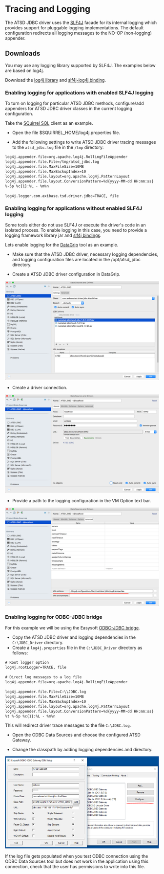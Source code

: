 # Tracing and Logging

The ATSD JDBC driver uses the [SLF4J](https://www.slf4j.org/) facade for its internal logging which provides support for pluggable logging implementations. The default configuration redirects all logging messages to the NO-OP (non-logging) appender.

## Downloads

You may use any logging library supported by SLF4J. The examples below are based on log4j. 

Download the [log4j library](http://central.maven.org/maven2/log4j/log4j/1.2.17/log4j-1.2.17.jar) and [slf4j-log4j binding](http://central.maven.org/maven2/org/slf4j/slf4j-log4j12/1.7.25/slf4j-log4j12-1.7.25.jar).

### Enabling logging for applications with enabled SLF4J logging

To turn on logging for particular ATSD JDBC methods, configure/add appenders for ATSD JDBC driver classes in the current logging configuration.

Take the [SQuirrel SQL](http://www.squirrelsql.org/) client as an example. 

* Open the file $SQUIRREL_HOME/log4j.properties file.

* Add the following settings to write ATSD JDBC driver tracing messages to the `atsd_jdbc.log` file in the `/tmp` directory:

```
log4j.appender.file=org.apache.log4j.RollingFileAppender
log4j.appender.file.File=/tmp/atsd_jdbc.log
log4j.appender.file.MaxFileSize=10MB
log4j.appender.file.MaxBackupIndex=10
log4j.appender.file.layout=org.apache.log4j.PatternLayout
log4j.appender.file.layout.ConversionPattern=%d{yyyy-MM-dd HH:mm:ss} %-5p %c{1}:%L - %m%n

log4j.logger.com.axibase.tsd.driver.jdbc=TRACE, file
```

### Enabling logging for applications without enabled SLF4J logging

Some tools either do not use SLF4J or execute the driver's code in an isolated process. To enable logging in this case, you need to provide a logging framework library jar and [slf4j bindings](https://www.slf4j.org/manual.html#swapping).

Lets enable logging for the [DataGrip](https://www.jetbrains.com/datagrip/) tool as an example.

* Make sure that the ATSD JDBC driver, necessary logging dependencies, and logging configuration files are located in the /opt/atsd_jdbc directory.

* Create a ATSD JDBC driver configuration in DataGrip.

![](images/datagrip-driver-settings.png)

* Create a driver connection.

![](images/datagrip-connection.png)

* Provide a path to the logging configuration in the VM Option text bar.

![](images/datagrip-logging-config-vmoption.png)


### Enabling logging for ODBC-JDBC bridge

For this example we will be using the Easysoft [ODBC-JDBC bridge](https://github.com/axibase/atsd/blob/master/integration/odbc/README.md).

* Copy the ATSD JDBC driver and logging dependencies in the `C:\JDBC_Driver` directory.
* Create a `log4j.properties` file in the `C:\JDBC_Driver` directory as follows:

```
# Root logger option
log4j.rootLogger=TRACE, file

# Direct log messages to a log file
log4j.appender.file=org.apache.log4j.RollingFileAppender

log4j.appender.file.File=C:\\JDBC.log
log4j.appender.file.MaxFileSize=10MB
log4j.appender.file.MaxBackupIndex=10
log4j.appender.file.layout=org.apache.log4j.PatternLayout
log4j.appender.file.layout.ConversionPattern=%d{yyyy-MM-dd HH:mm:ss} %t %-5p %c{1}:%L - %m%n
```

This will redirect driver trace messages to the file `C:\JDBC.log`.

* Open the ODBC Data Sources and choose the configured ATSD Gateway. 

* Change the classpath by adding logging dependencies and directory.

![](images/gateway-config.png)

If the log file gets populated when you test ODBC connection using the ODBC Data Sources tool but does not work in the application using this connection, check that the user has permissions to write into this file.
